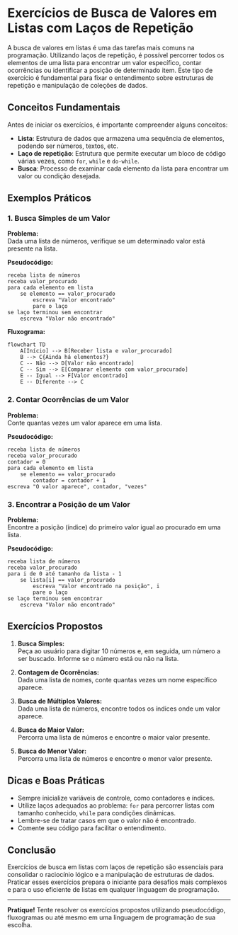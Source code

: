 
# Exercícios de Busca de Valores em Listas com Laços de Repetição

A busca de valores em listas é uma das tarefas mais comuns na programação. Utilizando laços de repetição, é possível percorrer todos os elementos de uma lista para encontrar um valor específico, contar ocorrências ou identificar a posição de determinado item. Este tipo de exercício é fundamental para fixar o entendimento sobre estruturas de repetição e manipulação de coleções de dados.

## Conceitos Fundamentais

Antes de iniciar os exercícios, é importante compreender alguns conceitos:

- **Lista**: Estrutura de dados que armazena uma sequência de elementos, podendo ser números, textos, etc.
- **Laço de repetição**: Estrutura que permite executar um bloco de código várias vezes, como `for`, `while` e `do-while`.
- **Busca**: Processo de examinar cada elemento da lista para encontrar um valor ou condição desejada.

## Exemplos Práticos

### 1. Busca Simples de um Valor

**Problema:**  
Dada uma lista de números, verifique se um determinado valor está presente na lista.

**Pseudocódigo:**
```
receba lista de números
receba valor_procurado
para cada elemento em lista
    se elemento == valor_procurado
        escreva "Valor encontrado"
        pare o laço
se laço terminou sem encontrar
    escreva "Valor não encontrado"
```

**Fluxograma:**

```mermaid
flowchart TD
    A[Início] --> B[Receber lista e valor_procurado]
    B --> C{Ainda há elementos?}
    C -- Não --> D[Valor não encontrado]
    C -- Sim --> E[Comparar elemento com valor_procurado]
    E -- Igual --> F[Valor encontrado]
    E -- Diferente --> C
```

### 2. Contar Ocorrências de um Valor

**Problema:**  
Conte quantas vezes um valor aparece em uma lista.

**Pseudocódigo:**
```
receba lista de números
receba valor_procurado
contador = 0
para cada elemento em lista
    se elemento == valor_procurado
        contador = contador + 1
escreva "O valor aparece", contador, "vezes"
```

### 3. Encontrar a Posição de um Valor

**Problema:**  
Encontre a posição (índice) do primeiro valor igual ao procurado em uma lista.

**Pseudocódigo:**
```
receba lista de números
receba valor_procurado
para i de 0 até tamanho da lista - 1
    se lista[i] == valor_procurado
        escreva "Valor encontrado na posição", i
        pare o laço
se laço terminou sem encontrar
    escreva "Valor não encontrado"
```

## Exercícios Propostos

1. **Busca Simples:**  
   Peça ao usuário para digitar 10 números e, em seguida, um número a ser buscado. Informe se o número está ou não na lista.

2. **Contagem de Ocorrências:**  
   Dada uma lista de nomes, conte quantas vezes um nome específico aparece.

3. **Busca de Múltiplos Valores:**  
   Dada uma lista de números, encontre todos os índices onde um valor aparece.

4. **Busca do Maior Valor:**  
   Percorra uma lista de números e encontre o maior valor presente.

5. **Busca do Menor Valor:**  
   Percorra uma lista de números e encontre o menor valor presente.

## Dicas e Boas Práticas

- Sempre inicialize variáveis de controle, como contadores e índices.
- Utilize laços adequados ao problema: `for` para percorrer listas com tamanho conhecido, `while` para condições dinâmicas.
- Lembre-se de tratar casos em que o valor não é encontrado.
- Comente seu código para facilitar o entendimento.

## Conclusão

Exercícios de busca em listas com laços de repetição são essenciais para consolidar o raciocínio lógico e a manipulação de estruturas de dados. Praticar esses exercícios prepara o iniciante para desafios mais complexos e para o uso eficiente de listas em qualquer linguagem de programação.

---
**Pratique!** Tente resolver os exercícios propostos utilizando pseudocódigo, fluxogramas ou até mesmo em uma linguagem de programação de sua escolha.
```
